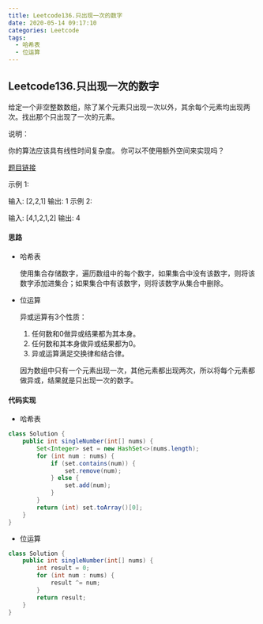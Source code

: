```yaml
---
title: Leetcode136.只出现一次的数字
date: 2020-05-14 09:17:10
categories: Leetcode
tags:
  - 哈希表
  - 位运算
---
```


## Leetcode136.只出现一次的数字

给定一个非空整数数组，除了某个元素只出现一次以外，其余每个元素均出现两次。找出那个只出现了一次的元素。

说明：

你的算法应该具有线性时间复杂度。 你可以不使用额外空间来实现吗？

[题目链接](https://leetcode-cn.com/problems/single-number)

<!--more-->

示例 1:

输入: [2,2,1]
输出: 1
示例 2:

输入: [4,1,2,1,2]
输出: 4

#### 思路

- 哈希表

  使用集合存储数字，遍历数组中的每个数字，如果集合中没有该数字，则将该数字添加进集合；如果集合中有该数字，则将该数字从集合中删除。

- 位运算

  异或运算有3个性质：

  1. 任何数和0做异或结果都为其本身。
  2. 任何数和其本身做异或结果都为0。
  3. 异或运算满足交换律和结合律。

  因为数组中只有一个元素出现一次，其他元素都出现两次，所以将每个元素都做异或，结果就是只出现一次的数字。



#### 代码实现

- 哈希表

```java
class Solution {
    public int singleNumber(int[] nums) {
        Set<Integer> set = new HashSet<>(nums.length);
        for (int num : nums) {
            if (set.contains(num)) {
                set.remove(num);
            } else {
                set.add(num);
            }
        }
        return (int) set.toArray()[0];
    }
}
```

- 位运算

```java
class Solution {
    public int singleNumber(int[] nums) {
        int result = 0;
        for (int num : nums) {
            result ^= num;
        }
        return result;
    }
}
```



